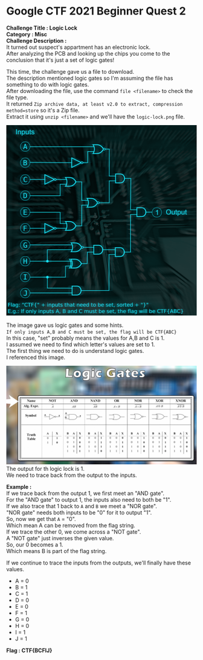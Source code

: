 # Google CTF 2021 Beginner Quest 2
__Challenge Title :  Logic Lock__  
__Category : Misc__  
__Challenge Description :__  
It turned out suspect's appartment has an electronic lock.  
After analyzing the PCB and looking up the chips you come to the conclusion that it's just a set of logic gates!  

This time, the challenge gave us a file to download.  
The description mentioned logic gates so I'm assuming the file has something to do with logic gates.  
After downloading the file, use the command `file <filename>` to check the file type.  
It returned `Zip archive data, at least v2.0 to extract, compression method=store` so it's a Zip file.  
Extract it using `unzip <filename>` and we'll have the `logic-lock.png` file.  

![logic lock](https://github.com/0xL30N3/Writeups/blob/main/Images/logic-lock.png?raw=true)  

The image gave us logic gates and some hints.  
`If only inputs A,B and C must be set, the flag will be CTF{ABC}`  
In this case, "set" probably means the values for A,B and C is 1.  
I assumed we need to find which letter's values are set to 1.  
The first thing we need to do is understand logic gates.  
I referenced this image.  

![logic gates](https://github.com/0xL30N3/Writeups/blob/main/Images/logic_gates.png?raw=true)  
The output for th logic lock is 1.  
We need to trace back from the output to the inputs.  

__Example :__  
If we trace back from the output 1, we first meet an "AND gate".  
For the "AND gate" to output 1, the inputs also need to both be "1".  
If we also trace that 1 back to `A` and `B` we meet a "NOR gate".  
"NOR gate" needs both inputs to be "0" for it to output "1".  
So, now we get that `A` = "0".  
Which mean A can be removed from the flag string.  
If we trace the other 0, we come across a "NOT gate".  
A "NOT gate" just inverses the given value.  
So, our 0 becomes a 1.  
Which means B is part of the flag string.  

If we continue to trace the inputs from the outputs, we'll finally have these values.  
- A = 0
- B = 1
- C = 1
- D = 0
- E = 0
- F = 1
- G = 0
- H = 0
- I = 1
- J = 1  

__Flag : CTF{BCFIJ}__
